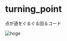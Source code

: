 # turning_point
点が道をぐるぐる回るコード


![hoge](https://user-images.githubusercontent.com/73636802/134641209-015f6413-e60f-4c4e-8814-11b7a618d681.gif)
